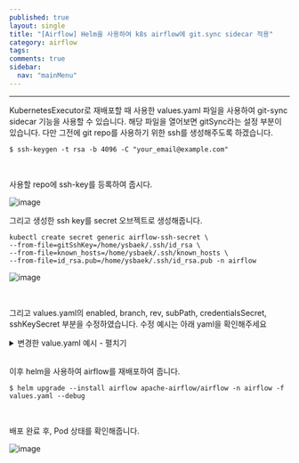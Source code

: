 ```yaml
---
published: true
layout: single
title: "[Airflow] Helm을 사용하여 k8s airflow에 git.sync sidecar 적용"
category: airflow
tags:
comments: true
sidebar:
  nav: "mainMenu"
---
```

* * *

KubernetesExecutor로 재배포할 때 사용한 values.yaml 파일을 사용하여 git-sync sidecar 기능을 사용할 수 있습니다. 
해당 파일을 열어보면 gitSync라는 설정 부분이 있습니다. 다만 그전에 git repo를 사용하기 위한 ssh를 생성해주도록 하겠습니다.

```
$ ssh-keygen -t rsa -b 4096 -C "your_email@example.com"
```

<br>

사용할 repo에 ssh-key를 등록하여 줍시다.

![image](https://github.com/ysbaekFox/ysbaekFox.github.io/assets/54944434/99048f30-a319-4723-9725-979926adb852)

그리고 생성한 ssh key를 secret 오브젝트로 생성해줍니다.

```
kubectl create secret generic airflow-ssh-secret \
--from-file=gitSshKey=/home/ysbaek/.ssh/id_rsa \
--from-file=known_hosts=/home/ysbaek/.ssh/known_hosts \
--from-file=id_rsa.pub=/home/ysbaek/.ssh/id_rsa.pub -n airflow
```

![image](https://github.com/ysbaekFox/ysbaekFox.github.io/assets/54944434/c99f3f59-3e3e-4ed5-9d98-ba816c2477f7)

<br>

그리고 values.yaml의 enabled, branch, rev, subPath, credentialsSecret, sshKeySecret 부분을 수정하였습니다. 수정 예시는 아래 yaml을 확인해주세요

<details>
<summary>변경한 value.yaml 예시 - 펼치기 </summary>
<div markdown="1">

```
  gitSync:
    enabled: true

    # git repo clone url
    # ssh example: git@github.com:apache/airflow.git
    # https example: https://github.com/apache/airflow.git
    repo: git@github.com:{your-id}/{repo-name}.git
    branch: main
    rev: HEAD
    depth: 1
    # the number of consecutive failures allowed before aborting
    maxFailures: 0
    # subpath within the repo where dags are located
    # should be "" if dags are at repo root
    subPath: ""
    # if your repo needs a user name password
    # you can load them to a k8s secret like the one below
    #   ---
    #   apiVersion: v1
    #   kind: Secret
    #   metadata:
    #     name: git-credentials
    #   data:
    #     GIT_SYNC_USERNAME: <base64_encoded_git_username>
    #     GIT_SYNC_PASSWORD: <base64_encoded_git_password>
    # and specify the name of the secret below
    #
    credentialsSecret: git-credentials
    #
    #
    # If you are using an ssh clone url, you can load
    # the ssh private key to a k8s secret like the one below
    #   ---
    #   apiVersion: v1
    #   kind: Secret
    #   metadata:
    #     name: airflow-ssh-secret
    #   data:
    #     # key needs to be gitSshKey
    #     gitSshKey: <base64_encoded_data>
    # and specify the name of the secret below
    sshKeySecret: airflow-ssh-secret
    #
    # If you are using an ssh private key, you can additionally
    # specify the content of your known_hosts file, example:
    #
    # knownHosts: |
    #    <host1>,<ip1> <key1>
    #    <host2>,<ip2> <key2>

    # interval between git sync attempts in seconds
    # high values are more likely to cause DAGs to become out of sync between different components
    # low values cause more traffic to the remote git repository
    wait: 60
    containerName: git-sync
    uid: 65533

    # When not set, the values defined in the global securityContext will be used
    securityContext: {}
    #  runAsUser: 65533
    #  runAsGroup: 0

    securityContexts:
      container: {}

    # Mount additional volumes into git-sync. It can be templated like in the following example:
    #   extraVolumeMounts:
    #     - name: my-templated-extra-volume
    #       mountPath: "{{ .Values.my_custom_path }}"
    #       readOnly: true
    extraVolumeMounts: []
    env: []
    # Supported env vars for gitsync can be found at https://github.com/kubernetes/git-sync
    # - name: ""
    #   value: ""

    resources: {}
    #  limits:
    #   cpu: 100m
    #   memory: 128Mi
    #  requests:
    #   cpu: 100m
    #   memory: 128Mi
```
</div>
</details>

<br>

이후 helm을 사용하여 airflow를 재배포하여 줍니다.

```
$ helm upgrade --install airflow apache-airflow/airflow -n airflow -f values.yaml --debug
```

<br>

배포 완료 후, Pod 상태를 확인해줍니다.

![image](https://github.com/ysbaekFox/ysbaekFox.github.io/assets/54944434/22f11585-d810-4929-b47a-54803b4d4fee)

